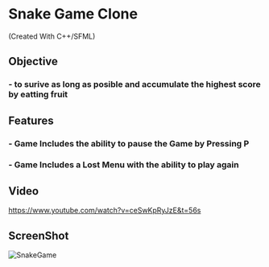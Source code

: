 # **Snake Game Clone** 
(Created With C++/SFML)


## **Objective** 
### - to surive as long as posible and accumulate the highest score by eatting fruit

## **Features**
### - Game Includes the ability to pause the Game by Pressing P 
### - Game Includes a Lost Menu with the ability to play again 


## **Video**
https://www.youtube.com/watch?v=ceSwKpRyJzE&t=56s


## **ScreenShot**
![SnakeGame](https://user-images.githubusercontent.com/52595651/61003207-3c6f9900-a318-11e9-8835-821ec97333a6.png)
